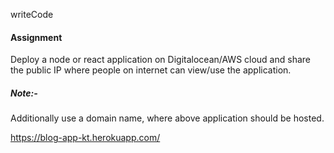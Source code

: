 writeCode

#### Assignment

Deploy a node or react application on Digitalocean/AWS cloud and share the public IP where people on internet can view/use the application.

##### Note:-

Additionally use a domain name, where above application should be hosted.

https://blog-app-kt.herokuapp.com/

